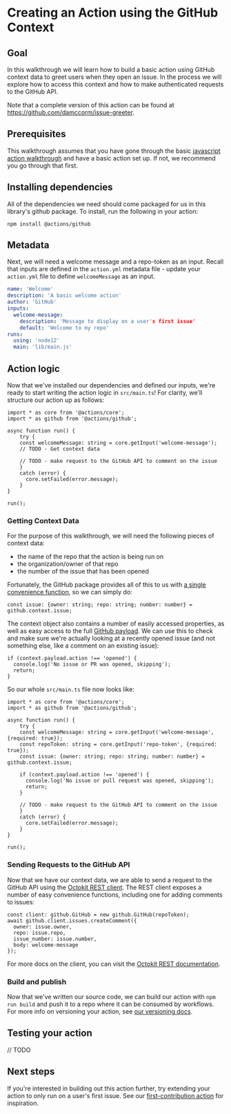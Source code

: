 # Creating an Action using the GitHub Context

## Goal

In this walkthrough we will learn how to build a basic action using GitHub context data to greet users when they open an issue. In the process we will explore how to access this context and how to make authenticated requests to the GitHub API.

Note that a complete version of this action can be found at https://github.com/damccorm/issue-greeter.

## Prerequisites

This walkthrough assumes that you have gone through the basic [javascript action walkthrough](./javascript-action) and have a basic action set up. If not, we recommend you go through that first.

## Installing dependencies

All of the dependencies we need should come packaged for us in this library's github package. To install, run the following in your action:

`npm install @actions/github`

## Metadata

Next, we will need a welcome message and a repo-token as an input. Recall that inputs are defined in the `action.yml` metadata file - update your `action.yml` file to define `welcomeMessage` as an input.

```yaml
name: 'Welcome'
description: 'A basic welcome action'
author: 'GitHub'
inputs: 
  welcome-message:
    description: 'Message to display on a user's first issue'
    default: 'Welcome to my repo'
runs:
  using: 'node12'
  main: 'lib/main.js'
```

## Action logic

Now that we've installed our dependencies and defined our inputs, we're ready to start writing the action logic in `src/main.ts`! For clarity, we'll structure our action up as follows:

```
import * as core from '@actions/core';
import * as github from '@actions/github';

async function run() {
    try {
    const welcomeMessage: string = core.getInput('welcome-message');
    // TODO - Get context data

    // TODO - make request to the GitHub API to comment on the issue 
    }
    catch (error) {
      core.setFailed(error.message);
    }
}

run();
```

### Getting Context Data

For the purpose of this walkthrough, we will need the following pieces of context data:

- the name of the repo that the action is being run on
- the organization/owner of that repo
- the number of the issue that has been opened

Fortunately, the GitHub package provides all of this to us with [a single convenience function](https://github.com/actions/toolkit/blob/ac007c06984bc483fae2ba649788dfc858bc6a8b/packages/github/src/context.ts#L34), so we can simply do:

`const issue: {owner: string; repo: string; number: number} = github.context.issue;`

The context object also contains a number of easily accessed properties, as well as easy access to the full [GitHub payload](https://developer.github.com/v3/activity/events/types/). We can use this to check and make sure we're actually looking at a recently opened issue (and not something else, like a comment on an existing issue):

```
if (context.payload.action !== 'opened') {
  console.log('No issue or PR was opened, skipping');
  return;
}
```

So our whole `src/main.ts` file now looks like:

```
import * as core from '@actions/core';
import * as github from '@actions/github';

async function run() {
    try {
    const welcomeMessage: string = core.getInput('welcome-message', {required: true});
    const repoToken: string = core.getInput('repo-token', {required: true});
    const issue: {owner: string; repo: string; number: number} = github.context.issue;

    if (context.payload.action !== 'opened') {
      console.log('No issue or pull request was opened, skipping');
      return;
    }

    // TODO - make request to the GitHub API to comment on the issue 
    }
    catch (error) {
      core.setFailed(error.message);
    }
}

run();
```

### Sending Requests to the GitHub API

Now that we have our context data, we are able to send a request to the GitHub API using the [Octokit REST client](https://github.com/octokit/rest.js). The REST client exposes a number of easy convenience functions, including one for adding comments to issues:

```
const client: github.GitHub = new github.GitHub(repoToken);
await github.client.issues.createComment({
  owner: issue.owner,
  repo: issue.repo,
  issue_number: issue.number,
  body: welcome-message
});
```

For more docs on the client, you can visit the [Octokit REST documentation](https://octokit.github.io/rest.js/).

### Build and publish

Now that we've written our source code, we can build our action with `npm run build` and push it to a repo where it can be consumed by workflows. For more info on versioning your action, see [our versioning docs](./action-versioning.md).

## Testing your action

// TODO

## Next steps

If you're interested in building out this action further, try extending your action to only run on a user's first issue. See our [first-contribution action](https://github.com/actions/first-interaction) for inspiration.